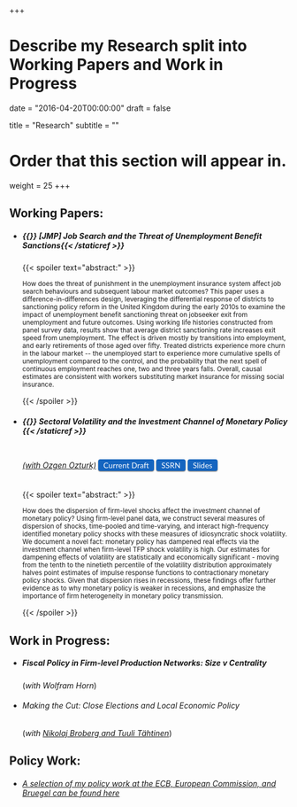 +++
# Describe my Research split into Working Papers and Work in Progress

date = "2016-04-20T00:00:00"
draft = false

title = "Research"
subtitle = ""

# Order that this section will appear in.
weight = 25
+++

<link rel="stylesheet" href="https://cdnjs.cloudflare.com/ajax/libs/font-awesome/6.2.1/css/all.min.css">

<style>
 .bg-rollover:hover {
background-color: #585f6a !important;
border-color:#1565c0;
color: #ffffff !important;
}

.wx{
width: 250px;}
}
</style>

<h2>Working Papers:</h2>
<ul><li><h5> {{<staticref "uploads/JMP_Walsh_EUI.pdf" "newtab" >}} <i class="far fa-file-alt"></i> [JMP] Job Search and the Threat of Unemployment Benefit Sanctions{{< /staticref >}}</h5>
{{< spoiler text="abstract:" >}}
<p><small>How does the threat of punishment in the unemployment insurance system affect job search behaviours and subsequent labour market outcomes? This paper uses a difference-in-differences design, leveraging the differential response of districts to sanctioning policy reform in the United Kingdom during the early 2010s to examine the impact of unemployment benefit sanctioning threat on jobseeker exit from unemployment and future outcomes. Using working life histories constructed from panel survey data, results show that average district sanctioning rate increases exit speed from unemployment. The effect is driven mostly by transitions into employment, and early retirements of those aged over fifty. Treated districts experience more churn in the labour market -- the unemployed start to experience more cumulative spells of unemployment compared to the control, and the probability that the next spell of continuous employment reaches one, two and three years falls. Overall, causal estimates are consistent with workers substituting market insurance for missing social insurance.
</small></p>
{{< /spoiler >}}
</li></ul>

<ul>
<li><p><h5>{{<staticref "uploads/volatility_current.pdf" "newtab" >}} <i class="far fa-file-alt"></i> Sectoral Volatility and the Investment Channel of Monetary Policy {{< /staticref >}}</h5> <i><a href="https://sites.google.com/view/ozgenozturk/home" "newtab">(with Ozgen Ozturk)</a></i>
<a rel="noopener"
   target="_blank"
   class="bg-rollover"
   href="https://walshthomas.com/uploads/volatility_current.pdf"
   style="background-color: #1565c0;
          font-family: Lato, sans-serif;
          font-weight:;
          text-decoration: none;
          text-align: center;
          padding: 2px 2px;
          color: #ffffff;
          border-radius: 4px;
          margin:20px auto;
          box-shadow:0 1px 2px #5e5d5b;
          text-align: center;
          display: inline-block;>
<span style="mso-text-raise: 10pt;">&nbsp Current Draft &nbsp </span>
</a>
<a rel="noopener"
   target="_blank"
   class="bg-rollover"
   href="https://papers.ssrn.com/sol3/papers.cfm?abstract_id=4009725"
   style="background-color: #1565c0;
          font-family: Lato, sans-serif;
          font-weight:;
          text-decoration: none;
          padding: 2px 2px;
          color: #ffffff;
          border-radius: 4px;
          margin:20px auto;
          box-shadow:0 1px 2px #5e5d5b;
          text-align: center;
          display: inline-block;>
<span style="mso-text-raise: 10pt;">&nbsp SSRN &nbsp </span>
</a>
<a rel="noopener"
   target="_blank"
   class="bg-rollover"
   href="https://walshthomas.com/uploads/volatility_slides.pdf"
   style="background-color: #1565c0;
          font-family: Lato, sans-serif;
          font-weight:;
          text-decoration: none;
          padding: 2px 2px;
          color: #ffffff;
          border-radius: 4px;
          margin:20px auto;
          box-shadow:0 1px 2px #5e5d5b;
          text-align: center;
          display: inline-block;>
<span style="mso-text-raise: 10pt;">&nbsp Slides &nbsp </span>
</a>


</p>

{{< spoiler text="abstract:" >}}
<p><small>How does the dispersion of firm-level shocks affect the investment channel of monetary policy? Using firm-level panel data, we construct several measures of dispersion of shocks, time-pooled and time-varying, and interact high-frequency identified monetary policy shocks with these measures of idiosyncratic shock volatility. We document a novel fact: monetary policy has dampened real effects via the investment channel when firm-level TFP shock volatility is high. Our estimates for dampening effects of volatility are statistically and economically significant - moving from the tenth to the ninetieth percentile of the volatility distribution approximately halves point estimates of impulse response functions to contractionary monetary policy shocks. Given that dispersion rises in recessions, these
findings offer further evidence as to why monetary policy is weaker in recessions, and emphasize the importance of firm heterogeneity in monetary policy transmission.</small></p>
{{< /spoiler >}}

</li></ul>

<h2>Work in Progress:</h2>

<ul><li><p><h5>Fiscal Policy in Firm-level Production Networks: Size v Centrality</h5>
(<i>with Wolfram Horn</i>)</p></li></ul>

<ul><li><p><h6> Making the Cut: Close Elections and Local Economic Policy</h6>
(<i>with <a href="https://nikolajbroberg.org/" "newtab">Nikolaj Broberg and <a href="https://sites.google.com/view/tuulitahtinen/home" "newtab">Tuuli Tähtinen</a></i>)</p></li></ul>

<h2>Policy Work:</h2>
<ul><li><p><h6><a href="https://scholar.google.com/citations?user=_G9RjuwAAAAJ&hl=en" "newtab">A selection of my policy work at the ECB, European Commission, and Bruegel can be found here</a></h6>
</p></li></ul>
